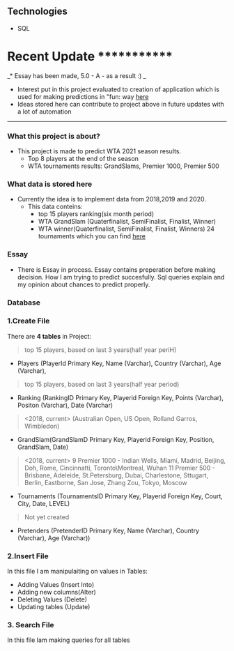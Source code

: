 ## Technologies
* SQL
# Recent Update ***********
_* Essay has been made, 5.0 - A - as a result :) _
* Interest put in this project evaluated to creation of application which is used for  making predictions in "fun: way [here](https://github.com/BartlomiejWarzecha/NewTennisTournament)
* Ideas stored here can contribute to project above in future updates with a lot of automation
*****************************************************


### What this project is about?
    
   + This project is made to predict WTA 2021 season results. 
     - Top 8 players at the end of the season
     - WTA tournaments results: GrandSlams, Premier 1000, Premier 500

### What data is stored here    
   + Currently the idea is to implement data from 2018,2019 and 2020. 
       - This data conteins:
           - top 15 players ranking(six month period)
           - WTA GrandSlam (Quaterfinalist, SemiFinalist, Finalist, Winner)
           - WTA winner(Quaterfinalist, SemiFinalist, Finalist, Winners) 24 tournaments which you can find [here](https://fantasy.wtatennis.com/static/how-to-play)
 
### Essay
   + There is Essay in process. Essay contains preperation before making decision. How I am trying to predict succesfully. Sql queries explain and 
   my opinion about chances to predict properly.

### Database

### 1.Create File

There are **4 tables** in Project:
   
   > top 15 players, based on last 3 years(half year periH)
   - Players (PlayerId Primary Key, Name (Varchar), Country (Varchar), Age (Varchar), 

   > top 15 players, based on last 3 years(half year period)
   - Ranking (RankingID Primary Key, Playerid Foreign Key, Points (Varchar), Positon (Varchar), Date (Varchar)

   > <2018, current> (Australian Open, US Open, Rolland Garros, Wimbledon)
   - GrandSlam(GrandSlamD Primary Key, Playerid Foreign Key, Position, GrandSlam, Date)

   > <2018, current> 
   > 9 Premier 1000 - Indian Wells, Miami, Madrid, Beijing, Doh, Rome, Cincinnatti, Toronto\Montreal, Wuhan
   > 11 Premier 500 - Brisbane, Adeleide, St.Petersburg, Dubai, Charlestone, Sttugart, Berlin, Eastborne, San Jose, Zhang Zou, Tokyo, Moscow

   - Tournaments (TournamentsID Primary Key, Playerid Foreign Key, Court, City, Date, LEVEL)

  > Not yet created 

   - Pretenders (PretenderID Primary Key, Name (Varchar), Country (Varchar), Age (Varchar)) 

### 2.Insert File

In this file I am manipulaiting on values in Tables:
   - Adding Values (Insert Into)
   - Adding new columns(Alter)
   - Deleting Values (Delete)
   - Updating tables (Update)

### 3. Search File

In this file Iam making queries for all tables





